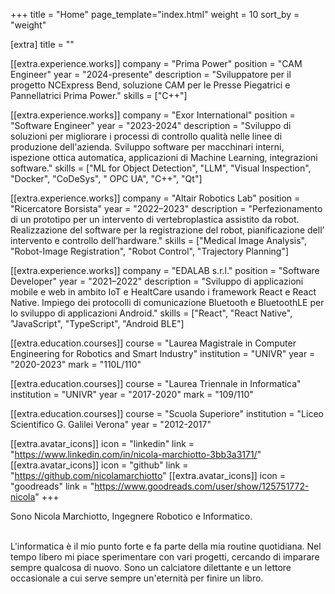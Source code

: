 +++
title = "Home"
page_template="index.html"
weight = 10
sort_by = "weight"

[extra]
title = ""

[[extra.experience.works]]
  company = "Prima Power"
  position = "CAM Engineer"
  year = "2024-presente"
  description = "Sviluppatore per il progetto NCExpress Bend, soluzione CAM per le Presse Piegatrici e Pannellatrici Prima Power."
  skills = ["C++"]

[[extra.experience.works]]
  company = "Exor International"
  position = "Software Engineer"
  year = "2023-2024"
  description = "Sviluppo di soluzioni per migliorare i processi di controllo qualità nelle linee di produzione dell'azienda. Sviluppo software per macchinari interni, ispezione ottica automatica, applicazioni di Machine Learning, integrazioni software."
  skills = ["ML for Object Detection", "LLM", "Visual Inspection", "Docker", "CoDeSys", " OPC UA", "C++", "Qt"]

[[extra.experience.works]]
  company = "Altair Robotics Lab"
  position = "Ricercatore Borsista"
  year = "2022–2023"
  description = "Perfezionamento di un prototipo per un intervento di vertebroplastica assistito da robot. Realizzazione del software per la registrazione del robot, pianificazione dell’ intervento e controllo dell’hardware."
  skills = ["Medical Image Analysis", "Robot-Image Registration", "Robot Control", "Trajectory Planning"]
   
[[extra.experience.works]]
  company = "EDALAB s.r.l."
  position = "Software Developer"
  year = "2021–2022"
  description = "Sviluppo di applicazioni mobile e web in ambito IoT e HealtCare usando i framework React e React Native. Impiego dei protocolli di comunicazione Bluetooth e BluetoothLE per lo sviluppo di applicazioni Android."
  skills = ["React", "React Native", "JavaScript", "TypeScript", "Android BLE"]



[[extra.education.courses]]
  course = "Laurea Magistrale in Computer Engineering for Robotics and Smart Industry"
  institution = "UNIVR"
  year = "2020-2023"
  mark = "110L/110"

[[extra.education.courses]]
  course = "Laurea Triennale in Informatica"
  institution = "UNIVR"
  year = "2017-2020"
  mark = "109/110"

[[extra.education.courses]]
  course = "Scuola Superiore"
  institution = "Liceo Scientifico G. Galilei Verona"
  year = "2012-2017"



[[extra.avatar_icons]]
  icon = "linkedin"
  link = "https://www.linkedin.com/in/nicola-marchiotto-3bb3a3171/"
[[extra.avatar_icons]]
  icon = "github"
  link = "https://github.com/nicolamarchiotto"
[[extra.avatar_icons]]
  icon = "goodreads"
  link = "https://www.goodreads.com/user/show/125751772-nicola"
+++

Sono Nicola Marchiotto, Ingegnere Robotico e Informatico. 

<br>
L'informatica è il mio punto forte e fa parte della mia routine quotidiana. Nel tempo libero mi piace sperimentare con vari progetti, cercando di imparare sempre qualcosa di nuovo. Sono un calciatore dilettante e un lettore occasionale a cui serve sempre un'eternità per finire un libro.